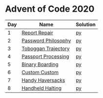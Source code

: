 # Advent of Code 2020

|Day|Name|Solution|
|---|---|---|
|1|[Report Repair](https://adventofcode.com/2020/day/1)|[py](/2020/python/day1.py)|
|2|[Password Philosophy](https://adventofcode.com/2020/day/2)|[py](/2020/python/day2.py)|
|3|[Toboggan Trajectory](https://adventofcode.com/2020/day/3)|[py](/2020/python/day3.py)|
|4|[Passport Processing](https://adventofcode.com/2020/day/4)|[py](/2020/python/day4.py)|
|5|[Binary Boarding](https://adventofcode.com/2020/day/5)|[py](/2020/python/day5.py)|
|6|[Custom Custom](https://adventofcode.com/2020/day/6)|[py](/2020/python/day6.py)|
|7|[Handy Haversacks](https://adventofcode.com/2020/day/7)|[py](/2020/python/day7.py)|
|8|[Handheld Halting](https://adventofcode.com/2020/day/8)|[py](/2020/python/day8.py)|
